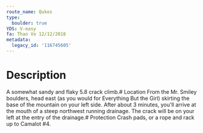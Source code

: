 ```yaml
---
route_name: Qukes
type:
  boulder: true
YDS: V-easy
fa: Thao Vo 12/12/2018
metadata:
  legacy_id: '116745605'
---
```

# Description
A somewhat sandy and flaky 5.8 crack climb.# Location
From the Mr. Smiley boulders, head east (as you would for Everything But the Girl) skirting the base of the mountain on your left side. After about 3 minutes, you'll arrive at the mouth of a steep northwest running drainage. The crack will be on your left at the entry of the drainage.# Protection
Crash pads, or a rope and rack up to Camalot #4.